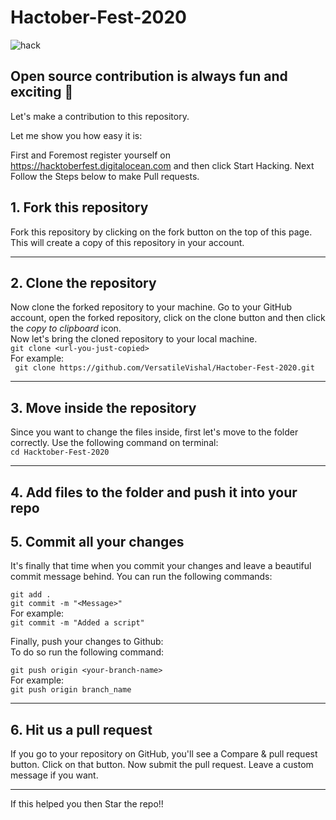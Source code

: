 # Hactober-Fest-2020
![hack](https://user-images.githubusercontent.com/48166328/94787275-ba253600-03ef-11eb-8822-6b34943e9104.jpeg)


## Open source contribution is always fun and exciting :star_struck:

Let's make a contribution to this repository.

Let me show you how easy it is:

First and Foremost register yourself on https://hacktoberfest.digitalocean.com and then click Start Hacking. Next Follow the Steps below to make Pull requests.

## 1. Fork this repository

Fork this repository by clicking on the fork button on the top of this page.
This will create a copy of this repository in your account.

---

## 2. Clone the repository

Now clone the forked repository to your machine. Go to your GitHub account, open the forked repository, click on the clone button and then click the _copy to clipboard_ icon.  
Now let's bring the cloned repository to your local machine.  
`git clone <url-you-just-copied>`  
For example:  
` git clone https://github.com/VersatileVishal/Hactober-Fest-2020.git`

---

## 3. Move inside the repository

Since you want to change the files inside, first let's move to the folder correctly. Use the following command on terminal:  
`cd Hacktober-Fest-2020`

---

## 4. Add files to the folder and push it into your repo

## 5. Commit all your changes

It's finally that time when you commit your changes and leave a beautiful commit message behind. You can run the following commands:

`git add .`  
`git commit -m "<Message>"`  
For example:  
`git commit -m "Added a script"`

Finally, push your changes to Github:  
To do so run the following command:

`git push origin <your-branch-name>`  
For example:  
`git push origin branch_name`

---

## 6. Hit us a pull request

If you go to your repository on GitHub, you'll see a Compare & pull request button. Click on that button.
Now submit the pull request. Leave a custom message if you want.

---

If this helped you then Star the repo!!

